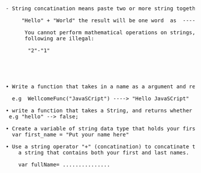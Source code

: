 <pre>

- String concatination means paste two or more string together

     "Hello" + "World" the result will be one word  as  ---->   "Hello World"

      You cannot perform mathematical operations on strings, even if the strings look like numbers, so the
      following are illegal:
    
       "2"-"1"
   




• Write a function that takes in a name as a argument and return the Hello {name}.

  e.g  WellcomeFunc("JavaSCript") ----> "Hello JavaSCript"

• write a function that takes a String, and returns whether or not that String is more than 10 characters long. 
 e.g "hello" --> false;

• Create a variable of string data type that holds your first name.
  var first_name = "Put your name here"
  
• Use a string operator "+" (concatination) to concatinate the string from above to create 
    a string that contains both your first and last names.
   
    var fullName= ...............
</pre>
